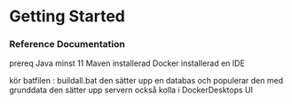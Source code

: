 # Getting Started

### Reference Documentation


prereq
Java minst 11
Maven  installerad
Docker installerad
en IDE 

kör batfilen : buildall.bat
den sätter upp en databas och populerar den med grunddata
den sätter upp servern också
kolla i DockerDesktops UI



